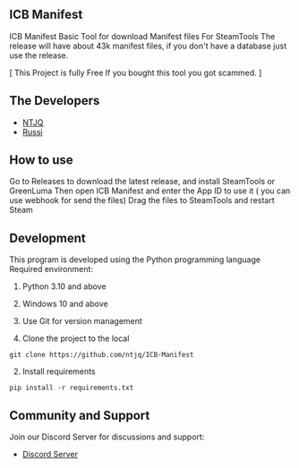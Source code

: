 ## ICB Manifest
ICB Manifest Basic Tool for download Manifest files For SteamTools
The release will have about 43k manifest files, if you don't have a database
just use the release.

[ This Project is fully Free If you bought this tool you got scammed. ]

## The Developers
- [NTJQ](https://github.com/ntjq)
- [Russi](https://github.com/0xRussi)

## How to use
Go to Releases to download the latest release, and install SteamTools or GreenLuma
Then open ICB Manifest and enter the App ID to use it ( you can use webhook for send the files)
Drag the files to SteamTools and restart Steam

## Development
This program is developed using the Python programming language
Required environment:
1. Python 3.10 and above
2. Windows 10 and above
3. Use Git for version management

1. Clone the project to the local

```
git clone https://github.com/ntjq/ICB-Manifest
```


2. Install requirements

```
pip install -r requirements.txt
```

## Community and Support
Join our Discord Server for discussions and support:
- [Discord Server](https://discord.gg/Ch3PpUQAjf)
